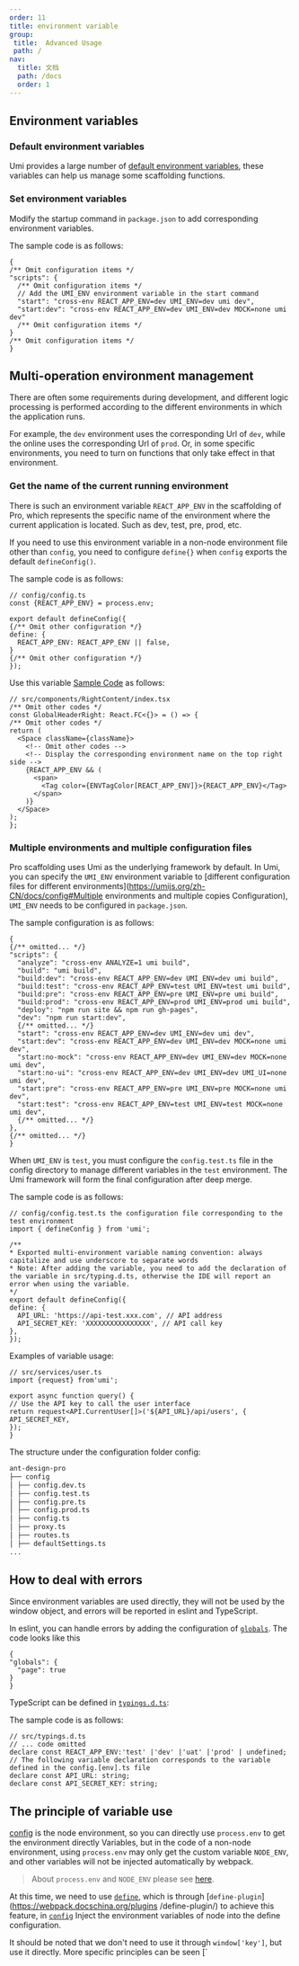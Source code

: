 ```yaml
---
order: 11
title: environment variable
group:
 title:  Advanced Usage
 path: /
nav: 
  title: 文档
  path: /docs
  order: 1
---
```


## Environment variables

### Default environment variables

Umi provides a large number of [default environment variables](https://umijs.org/zh/guide/env-variables.html#%E5%A6%82%E4%BD%95%E9%85%8D%E7%BD%AE), these variables can help us manage some scaffolding functions.

### Set environment variables

Modify the startup command in `package.json` to add corresponding environment variables.

The sample code is as follows:

  ```tsx | pure
{
  /** Omit configuration items */
  "scripts": {
    /** Omit configuration items */
    // Add the UMI_ENV environment variable in the start command
    "start": "cross-env REACT_APP_ENV=dev UMI_ENV=dev umi dev",
    "start:dev": "cross-env REACT_APP_ENV=dev UMI_ENV=dev MOCK=none umi dev"
    /** Omit configuration items */
  }
  /** Omit configuration items */
}
```

## Multi-operation environment management

There are often some requirements during development, and different logic processing is performed according to the different environments in which the application runs.

For example, the `dev` environment uses the corresponding Url of `dev`, while the online uses the corresponding Url of `prod`. Or, in some specific environments, you need to turn on functions that only take effect in that environment.

### Get the name of the current running environment

There is such an environment variable `REACT_APP_ENV` in the scaffolding of Pro, which represents the specific name of the environment where the current application is located. Such as dev, test, pre, prod, etc.

If you need to use this environment variable in a non-node environment file other than `config`, you need to configure `define{}` when `config` exports the default `defineConfig()`.

The sample code is as follows:

  ```tsx | pure
// config/config.ts
const {REACT_APP_ENV} = process.env;

export default defineConfig({
  {/** Omit other configuration */}
  define: {
    REACT_APP_ENV: REACT_APP_ENV || false,
  }
  {/** Omit other configuration */}
});
```

Use this variable [Sample Code](https://github.com/ant-design/ant-design-pro/blob/b005f2a465/src/components/GlobalHeader/RightContent.tsx) as follows:

  ```tsx | pure
// src/components/RightContent/index.tsx
/** Omit other codes */
const GlobalHeaderRight: React.FC<{}> = () => {
  /** Omit other codes */
  return (
    <Space className={className}>
      <!-- Omit other codes -->
      <!-- Display the corresponding environment name on the top right side -->
      {REACT_APP_ENV && (
        <span>
          <Tag color={ENVTagColor[REACT_APP_ENV]}>{REACT_APP_ENV}</Tag>
        </span>
      )}
    </Space>
  );
};
```

### Multiple environments and multiple configuration files

Pro scaffolding uses Umi as the underlying framework by default. In Umi, you can specify the `UMI_ENV` environment variable to [different configuration files for different environments](https://umijs.org/zh-CN/docs/config#Multiple environments and multiple copies Configuration), `UMI_ENV` needs to be configured in `package.json`.

The sample configuration is as follows:

  ```tsx | pure
{
  {/** omitted... */}
  "scripts": {
    "analyze": "cross-env ANALYZE=1 umi build",
    "build": "umi build",
    "build:dev": "cross-env REACT_APP_ENV=dev UMI_ENV=dev umi build",
    "build:test": "cross-env REACT_APP_ENV=test UMI_ENV=test umi build",
    "build:pre": "cross-env REACT_APP_ENV=pre UMI_ENV=pre umi build",
    "build:prod": "cross-env REACT_APP_ENV=prod UMI_ENV=prod umi build",
    "deploy": "npm run site && npm run gh-pages",
    "dev": "npm run start:dev",
    {/** omitted... */}
    "start": "cross-env REACT_APP_ENV=dev UMI_ENV=dev umi dev",
    "start:dev": "cross-env REACT_APP_ENV=dev UMI_ENV=dev MOCK=none umi dev",
    "start:no-mock": "cross-env REACT_APP_ENV=dev UMI_ENV=dev MOCK=none umi dev",
    "start:no-ui": "cross-env REACT_APP_ENV=dev UMI_ENV=dev UMI_UI=none umi dev",
    "start:pre": "cross-env REACT_APP_ENV=pre UMI_ENV=pre MOCK=none umi dev",
    "start:test": "cross-env REACT_APP_ENV=test UMI_ENV=test MOCK=none umi dev",
    {/** omitted... */}
  },
{/** omitted... */}
}
```

When `UMI_ENV` is `test`, you must configure the `config.test.ts` file in the config directory to manage different variables in the `test` environment. The Umi framework will form the final configuration after deep merge.

The sample code is as follows:

  ```tsx | pure
// config/config.test.ts the configuration file corresponding to the test environment
import { defineConfig } from 'umi';

/**
 * Exported multi-environment variable naming convention: always capitalize and use underscore to separate words
 * Note: After adding the variable, you need to add the declaration of the variable in src/typing.d.ts, otherwise the IDE will report an error when using the variable.
 */
export default defineConfig({
  define: {
    API_URL: 'https://api-test.xxx.com', // API address
    API_SECRET_KEY: 'XXXXXXXXXXXXXXXX', // API call key
  },
});
```

Examples of variable usage:

  ```tsx | pure
// src/services/user.ts
import {request} from'umi';

export async function query() {
// Use the API key to call the user interface
  return request<API.CurrentUser[]>('${API_URL}/api/users', {
API_SECRET_KEY,
});
}
```

The structure under the configuration folder config:

```bash
ant-design-pro
├── config
│ ├── config.dev.ts
│ ├── config.test.ts
│ ├── config.pre.ts
│ ├── config.prod.ts
│ ├── config.ts
│ ├── proxy.ts
│ ├── routes.ts
│ ├── defaultSettings.ts
...
```

## How to deal with errors

Since environment variables are used directly, they will not be used by the window object, and errors will be reported in eslint and TypeScript.

In eslint, you can handle errors by adding the configuration of [`globals`](https://eslint.org/docs/user-guide/configuring#specifying-globals). The code looks like this

  ```tsx | pure
{
  "globals": {
    "page": true
  }
}
```

TypeScript can be defined in [`typings.d.ts`](https://github.com/ant-design/ant-design-pro/blob/33f562974d1c72e077652223bd816a57933fe242/src/typings.d.ts#L18):

The sample code is as follows:

  ```tsx | pure
// src/typings.d.ts
// ... code omitted
declare const REACT_APP_ENV:'test' |'dev' |'uat' |'prod' | undefined;
// The following variable declaration corresponds to the variable defined in the config.[env].ts file
declare const API_URL: string;
declare const API_SECRET_KEY: string;
```

## The principle of variable use

[config](https://github.com/ant-design/ant-design-pro/blob/33f562974d1c72e077652223bd816a57933fe242/config/config.ts) is the node environment, so you can directly use `process.env` to get the environment directly Variables, but in the code of a non-node environment, using `process.env` may only get the custom variable `NODE_ENV`, and other variables will not be injected automatically by webpack.

> About `process.env` and `NODE_ENV` please see [here](https://webpack.docschina.org/guides/production/#%E6%8C%87%E5%AE%9A-mode).

At this time, we need to use [`define`](https://umijs.org/zh/config/#define), which is through [`define-plugin`](https://webpack.docschina.org/plugins /define-plugin/) to achieve this feature, in [`config`](https://github.com/ant-design/ant-design-pro/blob/33f562974d1c72e077652223bd816a57933fe242/config/config.ts#L65) Inject the environment variables of node into the define configuration.

It should be noted that we don't need to use it through `window['key']`, but use it directly. More specific principles can be seen [`
